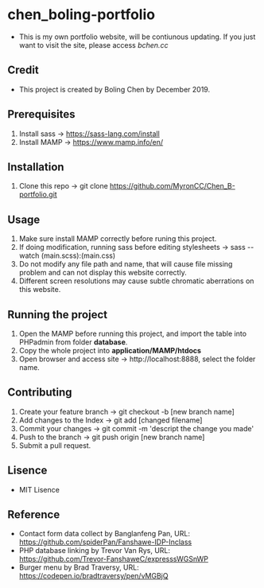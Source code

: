 # chen_boling-portfolio
- This is my own portfolio website, will be contiunous updating. If you just want to visit the site, please access *bchen.cc*

## Credit
- This project is created by Boling Chen by December 2019.

## Prerequisites 
1. Install sass -> https://sass-lang.com/install
2. Install MAMP -> https://www.mamp.info/en/

## Installation
1. Clone this repo -> git clone https://github.com/MyronCC/Chen_B-portfolio.git

## Usage
1. Make sure install MAMP correctly before runing this project.
2. If doing modification, running sass before editing stylesheets -> sass --watch (main.scss):(main.css)
3. Do not modify any file path and name, that will cause file missing problem and can not display this website correctly.
4. Different screen resolutions may cause subtle chromatic aberrations on this website.

## Running the project
1. Open the MAMP before running this project, and import the table into PHPadmin from folder **database**.
2. Copy the whole project into **application/MAMP/htdocs**
3. Open browser and access site -> http://localhost:8888, select the folder name.

## Contributing
1. Create your feature branch -> git checkout -b [new branch name]
2. Add changes to the Index -> git add [changed filename]
3. Commit your changes -> git commit -m 'descript the change you made'
4. Push to the branch -> git push origin [new branch name]
5. Submit a pull request.

## Lisence
- MIT Lisence

## Reference 
- Contact form data collect by Banglanfeng Pan, URL: https://github.com/spiderPan/Fanshawe-IDP-Inclass
- PHP database linking by Trevor Van Rys, URL: https://github.com/Trevor-FanshaweC/expresssWGSnWP
- Burger menu by Brad Traversy, URL: https://codepen.io/bradtraversy/pen/vMGBjQ